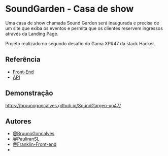 
# SoundGarden - Casa de show

Uma casa de show chamada Sound Garden será
inaugurada e precisa de um site que exiba os eventos e
permita que os clientes reservem ingressos através da
Landing Page. 

Projeto realizado no segundo desafio do Gama XP#47 da stack Hacker.


## Referência

 - [Front-End](https://educacao-gama.github.io/soundgarden-front/index.html)
 - [API](https://documenter.getpostman.com/view/3028053/UVsTp2LC)

## Demonstração

https://bruunogoncalves.github.io/SoundGargen-xp47/


## Autores

- [@BruunoGoncalves](https://github.com/BruunoGoncalves)
- [@PauliranSL](https://github.com/PauliranSL)
- [@Franklin-Front-end](https://github.com/Franklin-Front-end)
-
